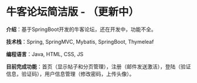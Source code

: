 牛客论坛简洁版 - （更新中）
=========================
**介绍**：基于SpringBoot开发的牛客论坛，还在开发中，功能不全。

**技术栈**：Spring, SpringMVC, Mybatis, SpringBoot, Thymeleaf

**编程语言**：Java, HTML, CSS, JS

**目前完成功能**：首页（显示帖子和分页管理），注册（邮件发送激活），登陆（验证信息，验证码），用户信息管理（修改密码，上传头像）。
